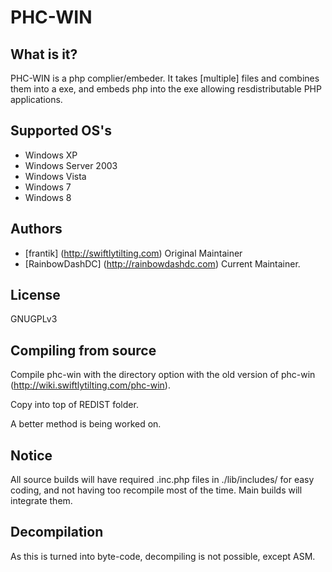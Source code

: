 # PHC-WIN #

## What is it? ##

PHC-WIN is a php complier/embeder. It takes [multiple] files and combines them into a exe, and embeds php into the exe allowing resdistributable PHP applications.

## Supported OS's ##
  - Windows XP
  - Windows Server 2003
  - Windows Vista
  - Windows 7
  - Windows 8

## Authors ##
  - [frantik] (http://swiftlytilting.com) Original Maintainer
  - [RainbowDashDC] (http://rainbowdashdc.com) Current Maintainer.
  
## License ##
GNUGPLv3

## Compiling from source ##
Compile phc-win with the directory option with the old version of phc-win (http://wiki.swiftlytilting.com/phc-win).

Copy into top of REDIST folder.

A better method is being worked on.

## Notice ##
All source builds will have required .inc.php files in ./lib/includes/ for easy coding, and not having too recompile most of the time.
Main builds will integrate them.

## Decompilation ##
As this is turned into byte-code, decompiling is not possible, except ASM.